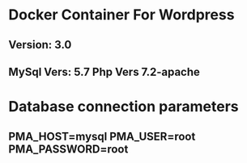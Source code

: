 # Docker Container For Wordpress
<h2>  Version: 3.0 </h2>

<h2>   MySql Vers: 5.7
       Php Vers 7.2-apache </h2>

# Database connection parameters

<h2>   PMA_HOST=mysql
   PMA_USER=root
   PMA_PASSWORD=root </h2>
